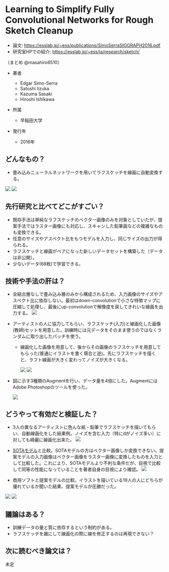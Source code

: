 # Learning to Simplify Fully Convolutional Networks for Rough Sketch Cleanup

- 論文: https://esslab.jp/~ess/publications/SimoSerraSIGGRAPH2016.pdf
- 研究室HPでの紹介: https://esslab.jp/~ess/ja/research/sketch/


（まとめ @masahiro6510）

- 著者
    - Edgar Simo-Serra
    - Satoshi Iizuka
    - Kazuma Sasaki
    - Hiroshi Ishikawa

- 所属
    - 早稲田大学

- 発行年
    - 2016年

## どんなもの？

- 畳み込みニューラルネットワークを用いてラフスケッチを線画に自動変換する。


![](simplify_sketch/fig1.png)
![](simplify_sketch/fig2.png)


## 先行研究と比べてどこがすごい？

- 既存手法は単純なラフスケッチのベクター画像のみを対象としていたが、提案手法ではラスター画像にも対応し、スキャンした鉛筆画などの複雑なものも変換できる。
- 任意のサイズやアスペクト比をもつモデルを入力し、同じサイズの出力が得られる。
- ラフスケッチと線画がペアになった新しいデータセットを構築した（データは非公開）。
- 少ないデータ(68枚)で学習できる。

## 技術や手法の肝は？
- 全結合層なしで畳み込み層のみから構成されるため、入力画像のサイズやアスペクト比に依存しない。最初はdown-convolutionで小さな特徴マップに圧縮して処理し、最後にup-convolutionで解像度を戻してきれいな線画を出力する。
![](simplify_sketch/fig3.png)

- アーティストの人に協力してもらい、ラフスケッチ(入力)と線画化した画像(教師)セットを用意した。訓練時には元データをそのまま使うのではなくランダムに取り出したパッチを使う。
    - 線画化した画像を用意して、後からその画像のラフスケッチを用意してもらった(普通にイラストを書く場合と逆)。先にラフスケッチを描くと、ラフト線画が大きく変わってノイズが大きくなる。

        ![](simplify_sketch/fig8.png)
        ![](simplify_sketch/fig10.png)
- 図に示す3種類のAugmentを行い、データ量を4倍にした。AugmentにはAdobe Photoshopのツールを使った。

    ![](simplify_sketch/fig11.png)

## どうやって有効だと検証した？
- 3人の異なるアーティストに色んな紙・鉛筆でラフスケッチを描いてもらい、自動線画化をした結果例。ノイズを含む入力（特にdがノイズ多い）に対しても綺麗に線画化出来た。
![](simplify_sketch/fig12.png)
- [SOTAモデル](http://www.cse.cuhk.edu.hk/~ttwong/papers/sketch/sketch.pdf)と比較。SOTAモデルの方はベクター画像しか変換できない。提案モデルの入力画像はベクター画像をラスター画像に変換したものを入力として比較した。これにより、SOTAモデルより不利な条件だが、目視で比較して同等の性能になっていることを著者自身の目視により確認。
![](simplify_sketch/fig13.png)

- 商用ソフトと提案モデルの比較。イラストを描いている19人の人にどちらが優れているか聞いた結果、提案モデルが圧勝だった。

![](simplify_sketch/fig14.png)
![](simplify_sketch/table2.png)



## 議論はある？

- 訓練データの量と質に依存するという制約がある。
- ラフスケッチを雑にして線画化の際に線を修正するのは再現できない？

## 次に読むべき論文は？
未定